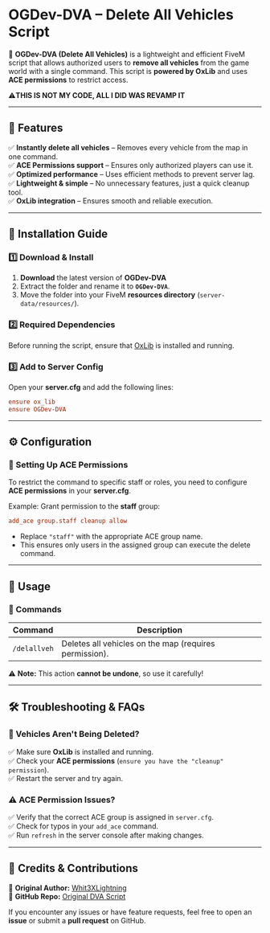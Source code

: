 # **OGDev-DVA – Delete All Vehicles Script**  
🚗 **OGDev-DVA (Delete All Vehicles)** is a lightweight and efficient FiveM script that allows authorized users to **remove all vehicles** from the game world with a single command. This script is **powered by OxLib** and uses **ACE permissions** to restrict access.  

⚠️**THIS IS NOT MY CODE, ALL I DID WAS REVAMP IT**

---

## **📌 Features**  
✅ **Instantly delete all vehicles** – Removes every vehicle from the map in one command.  
✅ **ACE Permissions support** – Ensures only authorized players can use it.  
✅ **Optimized performance** – Uses efficient methods to prevent server lag.  
✅ **Lightweight & simple** – No unnecessary features, just a quick cleanup tool.  
✅ **OxLib integration** – Ensures smooth and reliable execution.  

---

## **📂 Installation Guide**  

### **1️⃣ Download & Install**  
1. **Download** the latest version of **OGDev-DVA** 
2. Extract the folder and rename it to **`OGDev-DVA`**.  
3. Move the folder into your FiveM **resources directory** (`server-data/resources/`).  

### **2️⃣ Required Dependencies**  
Before running the script, ensure that [OxLib](https://overextended.dev/) is installed and running.  

### **3️⃣ Add to Server Config**  
Open your **server.cfg** and add the following lines:  
```ini
ensure ox_lib
ensure OGDev-DVA
```

---

## **⚙️ Configuration**  

### **🔑 Setting Up ACE Permissions**  
To restrict the command to specific staff or roles, you need to configure **ACE permissions** in your **server.cfg**.  

Example: Grant permission to the **staff** group:  
```ini
add_ace group.staff cleanup allow
```
- Replace `"staff"` with the appropriate ACE group name.  
- This ensures only users in the assigned group can execute the delete command.  

---

## **🚀 Usage**  

### **📜 Commands**  
| Command | Description |  
|---------|------------|  
| `/delallveh` | Deletes all vehicles on the map (requires permission). |  

⚠ **Note:** This action **cannot be undone**, so use it carefully!  

---

## **🛠️ Troubleshooting & FAQs**  

### **🚗 Vehicles Aren't Being Deleted?**  
✅ Make sure **OxLib** is installed and running.  
✅ Check your **ACE permissions** (`ensure you have the "cleanup" permission`).  
✅ Restart the server and try again.  

### **⚠️ ACE Permission Issues?**  
✅ Verify that the correct ACE group is assigned in `server.cfg`.  
✅ Check for typos in your `add_ace` command.  
✅ Run `refresh` in the server console after making changes.  

---

## **📢 Credits & Contributions**  
👤 **Original Author:** [Whit3XLightning](https://github.com/Whit3XLightning)  
🔗 **GitHub Repo:** [Original DVA Script](https://github.com/Whit3XLightning/wld-delallveh)  

If you encounter any issues or have feature requests, feel free to open an **issue** or submit a **pull request** on GitHub.  
